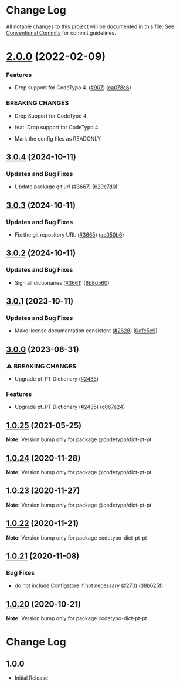# Change Log

All notable changes to this project will be documented in this file.
See [Conventional Commits](https://conventionalcommits.org) for commit guidelines.

# [2.0.0](https://github.com/khulnasoft/codetypo-dicts/compare/@codetypo/dict-pt-pt@1.0.25...@codetypo/dict-pt-pt@2.0.0) (2022-02-09)


### Features

* Drop support for CodeTypo 4. ([#907](https://github.com/khulnasoft/codetypo-dicts/issues/907)) ([ca078c6](https://github.com/khulnasoft/codetypo-dicts/commit/ca078c6a2e188cc3cf6276db1ba7e007f0f06f27))


### BREAKING CHANGES

* Drop Support for CodeTypo 4.

* feat: Drop support for CodeTypo 4.
* Mark the config files as READONLY





## [3.0.4](https://github.com/khulnasoft/codetypo-dicts/compare/@codetypo/dict-pt-pt@3.0.3...@codetypo/dict-pt-pt@3.0.4) (2024-10-11)


### Updates and Bug Fixes

* Update package git url ([#3667](https://github.com/khulnasoft/codetypo-dicts/issues/3667)) ([629c7d0](https://github.com/khulnasoft/codetypo-dicts/commit/629c7d0a5e1bacad1d3874b1f8372edc3494ef97))

## [3.0.3](https://github.com/khulnasoft/codetypo-dicts/compare/@codetypo/dict-pt-pt@3.0.2...@codetypo/dict-pt-pt@3.0.3) (2024-10-11)


### Updates and Bug Fixes

* Fix the git repository URL ([#3665](https://github.com/khulnasoft/codetypo-dicts/issues/3665)) ([ac050b6](https://github.com/khulnasoft/codetypo-dicts/commit/ac050b697d57820109995e92fac5ccc32ced1723))

## [3.0.2](https://github.com/khulnasoft/codetypo-dicts/compare/@codetypo/dict-pt-pt@3.0.1...@codetypo/dict-pt-pt@3.0.2) (2024-10-11)


### Updates and Bug Fixes

* Sign all dictionaries ([#3661](https://github.com/khulnasoft/codetypo-dicts/issues/3661)) ([6b8d560](https://github.com/khulnasoft/codetypo-dicts/commit/6b8d560cf51a593458ce42bca415859f872cfc97))

## [3.0.1](https://github.com/khulnasoft/codetypo-dicts/compare/@codetypo/dict-pt-pt@3.0.0...@codetypo/dict-pt-pt@3.0.1) (2023-10-11)


### Updates and Bug Fixes

* Make license documentation consistent ([#2628](https://github.com/khulnasoft/codetypo-dicts/issues/2628)) ([0dfc5e9](https://github.com/khulnasoft/codetypo-dicts/commit/0dfc5e918d475a9694ce64bdc74c473d6097af62))

## [3.0.0](https://github.com/khulnasoft/codetypo-dicts/compare/@codetypo/dict-pt-pt@2.0.0...@codetypo/dict-pt-pt@3.0.0) (2023-08-31)


### ⚠ BREAKING CHANGES

* Upgrade pt_PT Dictionary ([#2435](https://github.com/khulnasoft/codetypo-dicts/issues/2435))

### Features

* Upgrade pt_PT Dictionary ([#2435](https://github.com/khulnasoft/codetypo-dicts/issues/2435)) ([c067e24](https://github.com/khulnasoft/codetypo-dicts/commit/c067e24a41459b7102b2366279f89f91ddda4ed6))

## [1.0.25](https://github.com/khulnasoft/codetypo-dicts/compare/@codetypo/dict-pt-pt@1.0.24...@codetypo/dict-pt-pt@1.0.25) (2021-05-25)

**Note:** Version bump only for package @codetypo/dict-pt-pt





## [1.0.24](https://github.com/khulnasoft/codetypo-dicts/compare/@codetypo/dict-pt-pt@1.0.23...@codetypo/dict-pt-pt@1.0.24) (2020-11-28)

**Note:** Version bump only for package @codetypo/dict-pt-pt





## 1.0.23 (2020-11-27)

**Note:** Version bump only for package @codetypo/dict-pt-pt





## [1.0.22](https://github.com/khulnasoft/codetypo-dicts/compare/codetypo-dict-pt-pt@1.0.21...codetypo-dict-pt-pt@1.0.22) (2020-11-21)

**Note:** Version bump only for package codetypo-dict-pt-pt

## [1.0.21](https://github.com/khulnasoft/codetypo-dicts/compare/codetypo-dict-pt-pt@1.0.20...codetypo-dict-pt-pt@1.0.21) (2020-11-08)

### Bug Fixes

- do not include Configstore if not necessary ([#270](https://github.com/khulnasoft/codetypo-dicts/issues/270)) ([d8b625f](https://github.com/khulnasoft/codetypo-dicts/commit/d8b625f2f42d5cc6c4a9390216ac1e5037886e44))

## [1.0.20](https://github.com/khulnasoft/codetypo-dicts/compare/codetypo-dict-pt-pt@1.0.19...codetypo-dict-pt-pt@1.0.20) (2020-10-21)

**Note:** Version bump only for package codetypo-dict-pt-pt

# Change Log

## 1.0.0

- Initial Release
